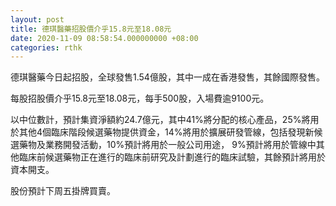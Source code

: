 ```yaml
---
layout: post
title: 德琪醫藥招股價介乎15.8元至18.08元
date: 2020-11-09 08:58:54.000000000 +08:00
categories: rthk
---
```


德琪醫藥今日起招股，全球發售1.54億股，其中一成在香港發售，其餘國際發售。

每股招股價介乎15.8元至18.08元，每手500股，入場費逾9100元。

以中位數計，預計集資淨額約24.7億元，其中41%將分配的核心產品，25%將用於其他4個臨床階段候選藥物提供資金，14%將用於擴展研發管線，包括發現新候選藥物及業務開發活動，10%預計將用於一般公司用途，
9%預計將用於管線中其他臨床前候選藥物正在進行的臨床前研究及計劃進行的臨床試驗，其餘預計將用於資本開支。

股份預計下周五掛牌買賣。
